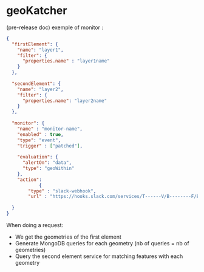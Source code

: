 # geoKatcher
(pre-release doc)
exemple of monitor :

```json
{
  "firstElement": {
    "name": "layer1",
    "filter": {
      "properties.name" : "layer1name"
    }
  },
  
  "secondElement": {
    "name": "layer2",
    "filter": {
      "properties.name": "layer2name"
    }
  },
  
  "monitor": {
    "name" : "monitor-name",
    "enabled" : true,
    "type": "event",
    "trigger" : ["patched"],
    
    "evaluation": {
      "alertOn": "data",
      "type": "geoWithin"
    },
    "action":
            {
        "type" : "slack-webhook",
        "url" : "https://hooks.slack.com/services/T------V/B--------F/B---------I"}
  
  }
}

```

When doing a request: 
- We get the geometries of the first element 
- Generate MongoDB queries for each geometry (nb of queries = nb of geometries)
- Query the second element service for matching features with each geometry